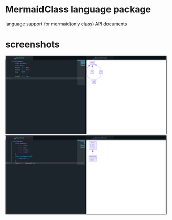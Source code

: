 # MermaidClass language package
language support for mermaid(only class)
[API documents](https://mermaid-js.github.io/mermaid/#/classDiagram)
# screenshots
![image1](docs/images/image1.png)
![image2](docs/images/image2.png)